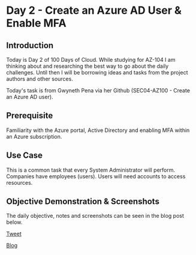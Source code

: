 # Day 2 - Create an Azure AD User & Enable MFA

## Introduction

Today is Day 2 of 100 Days of Cloud. While studying for AZ-104 I am thinking about and researching the best way to go about the daily challenges. Until then I will be borrowing ideas and tasks from the project authors and other sources. 

Today's task is from Gwyneth Pena via her Github (SEC04-AZ100 - Create an Azure AD user).

## Prerequisite

Familiarity with the Azure portal, Active Directory and enabling MFA within an Azure subscription.

## Use Case

This is a common task that every System Administrator will perform. Companies have employees (users). Users will need accounts to access resources.

## Objective Demonstration & Screenshots

The daily objective, notes and screenshots can be seen in the blog post below.

[Tweet](https://twitter.com/LogPhile/status/1409629203801075733)

[Blog](https://logphile.com/2021/06/29/100daysofcloud-day-2-create-an-azure-ad-user/)